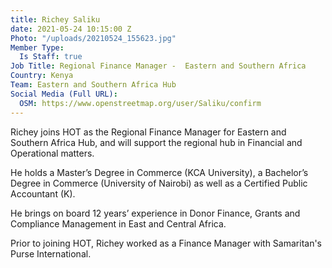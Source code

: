 ```yaml
---
title: Richey Saliku
date: 2021-05-24 10:15:00 Z
Photo: "/uploads/20210524_155623.jpg"
Member Type:
  Is Staff: true
Job Title: Regional Finance Manager -  Eastern and Southern Africa
Country: Kenya
Team: Eastern and Southern Africa Hub
Social Media (Full URL):
  OSM: https://www.openstreetmap.org/user/Saliku/confirm
---
```


Richey joins HOT as the Regional Finance Manager for Eastern and Southern Africa Hub, and will support the regional hub in Financial and Operational matters.

He holds a Master’s Degree in Commerce (KCA University), a Bachelor’s Degree in Commerce (University of Nairobi) as well as a Certified Public Accountant (K).

He brings on board 12 years’ experience in Donor Finance, Grants and Compliance Management in East and Central Africa.

Prior to joining HOT, Richey worked as a Finance Manager with Samaritan's Purse International. 